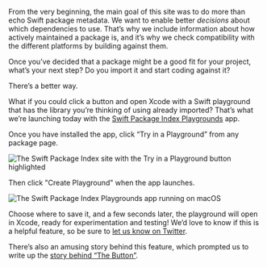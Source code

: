 
From the very beginning, the main goal of this site was to do more than echo Swift package metadata. We want to enable better _decisions_ about which dependencies to use. That’s why we include information about how actively maintained a package is, and it’s why we check compatibility with the different platforms by building against them.

Once you’ve decided that a package might be a good fit for your project, what’s your next step? Do you import it and start coding against it?

There’s a better way.

What if you could click a button and open Xcode with a Swift playground that has the library you’re thinking of using already imported? That’s what we’re launching today with the [Swift Package Index Playgrounds](https://swiftpackageindex.com/try-in-a-playground) app.

Once you have installed the app, click “Try in a Playground” from any package page.

<picture class="shadow">
  <source srcset="/images/blog/try-in-a-playground-package-page~dark.png" media="(prefers-color-scheme: dark)">
  <img src="/images/blog/try-in-a-playground-package-page~light.png" alt="The Swift Package Index site with the Try in a Playground button highlighted">
</picture>

Then click "Create Playground" when the app launches.

<picture>
  <source srcset="/images/blog/spi-playgrounds-app~dark.png" media="(prefers-color-scheme: dark)">
  <img src="/images/blog/spi-playgrounds-app~light.png" alt="The Swift Package Index Playgrounds app running on macOS">
</picture>

Choose where to save it, and a few seconds later, the playground will open in Xcode, ready for experimentation and testing! We’d love to know if this is a helpful feature, so be sure to [let us know on Twitter](https://twitter.com/SwiftPackages).

There’s also an amusing story behind this feature, which prompted us to write up the [story behind “The Button”](/posts/how-the-swift-package-index-project-got-started).
